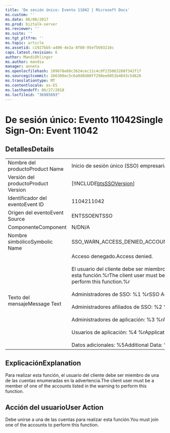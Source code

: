 ```yaml
---
title: 'De sesión único: Evento 11042 | Microsoft Docs'
ms.custom: ''
ms.date: 06/08/2017
ms.prod: biztalk-server
ms.reviewer: ''
ms.suite: ''
ms.tgt_pltfrm: ''
ms.topic: article
ms.assetid: c1927bb5-a400-4e3a-8f80-95ef5693216c
caps.latest.revision: 6
author: MandiOhlinger
ms.author: mandia
manager: anneta
ms.openlocfilehash: 109678e68c3624cec11c4c9f235063288f342f1f
ms.sourcegitcommit: 266308ec5c6a9d8d80ff298ee6051b4843c5d626
ms.translationtype: MT
ms.contentlocale: es-ES
ms.lasthandoff: 06/27/2018
ms.locfileid: "36985693"
---
```

# <a name="single-sign-on-event-11042"></a><span data-ttu-id="7c100-102">De sesión único: Evento 11042</span><span class="sxs-lookup"><span data-stu-id="7c100-102">Single Sign-On: Event 11042</span></span>
## <a name="details"></a><span data-ttu-id="7c100-103">Detalles</span><span class="sxs-lookup"><span data-stu-id="7c100-103">Details</span></span>  
  
|                 |                                                                                                                                                                                                                                                                                                                               |
|-----------------|-------------------------------------------------------------------------------------------------------------------------------------------------------------------------------------------------------------------------------------------------------------------------------------------------------------------------------|
|  <span data-ttu-id="7c100-104">Nombre del producto</span><span class="sxs-lookup"><span data-stu-id="7c100-104">Product Name</span></span>   |                                                                                                                                                   <span data-ttu-id="7c100-105">Inicio de sesión único (SSO) empresarial</span><span class="sxs-lookup"><span data-stu-id="7c100-105">Enterprise Single Sign-On</span></span>                                                                                                                                                   |
| <span data-ttu-id="7c100-106">Versión del producto</span><span class="sxs-lookup"><span data-stu-id="7c100-106">Product Version</span></span> |                                                                                                                                  [!INCLUDE[btsSSOVersion](../includes/btsssoversion-md.md)]                                                                                                                                   |
|    <span data-ttu-id="7c100-107">Identificador del evento</span><span class="sxs-lookup"><span data-stu-id="7c100-107">Event ID</span></span>     |                                                                                                                                                             <span data-ttu-id="7c100-108">11042</span><span class="sxs-lookup"><span data-stu-id="7c100-108">11042</span></span>                                                                                                                                                             |
|  <span data-ttu-id="7c100-109">Origen del evento</span><span class="sxs-lookup"><span data-stu-id="7c100-109">Event Source</span></span>   |                                                                                                                                                            <span data-ttu-id="7c100-110">ENTSSO</span><span class="sxs-lookup"><span data-stu-id="7c100-110">ENTSSO</span></span>                                                                                                                                                             |
|    <span data-ttu-id="7c100-111">Componente</span><span class="sxs-lookup"><span data-stu-id="7c100-111">Component</span></span>    |                                                                                                                                                              <span data-ttu-id="7c100-112">N/D</span><span class="sxs-lookup"><span data-stu-id="7c100-112">N/A</span></span>                                                                                                                                                              |
|  <span data-ttu-id="7c100-113">Nombre simbólico</span><span class="sxs-lookup"><span data-stu-id="7c100-113">Symbolic Name</span></span>  |                                                                                                                                                <span data-ttu-id="7c100-114">SSO_WARN_ACCESS_DENIED_ACCOUNTS</span><span class="sxs-lookup"><span data-stu-id="7c100-114">SSO_WARN_ACCESS_DENIED_ACCOUNTS</span></span>                                                                                                                                                |
|  <span data-ttu-id="7c100-115">Texto del mensaje</span><span class="sxs-lookup"><span data-stu-id="7c100-115">Message Text</span></span>   | <span data-ttu-id="7c100-116">Acceso denegado.</span><span class="sxs-lookup"><span data-stu-id="7c100-116">Access denied.</span></span><br /><br /> <span data-ttu-id="7c100-117">El usuario del cliente debe ser miembro de una de las siguientes cuentas para realizar esta función.%r</span><span class="sxs-lookup"><span data-stu-id="7c100-117">The client user must be a member of one of the following accounts to perform this function.%r</span></span><br /><br /> <span data-ttu-id="7c100-118">Administradores de SSO: %1 %r</span><span class="sxs-lookup"><span data-stu-id="7c100-118">SSO Administrators: %1%r</span></span><br /><br /> <span data-ttu-id="7c100-119">Administradores afiliados de SSO: %2 %r</span><span class="sxs-lookup"><span data-stu-id="7c100-119">SSO Affiliate Administrators: %2%r</span></span><br /><br /> <span data-ttu-id="7c100-120">Administradores de aplicación: %3 %r</span><span class="sxs-lookup"><span data-stu-id="7c100-120">Application Administrators: %3%r</span></span><br /><br /> <span data-ttu-id="7c100-121">Usuarios de aplicación: %4 %r</span><span class="sxs-lookup"><span data-stu-id="7c100-121">Application Users: %4%r</span></span><br /><br /> <span data-ttu-id="7c100-122">Datos adicionales: %5</span><span class="sxs-lookup"><span data-stu-id="7c100-122">Additional Data: %5</span></span> |
  
## <a name="explanation"></a><span data-ttu-id="7c100-123">Explicación</span><span class="sxs-lookup"><span data-stu-id="7c100-123">Explanation</span></span>  
 <span data-ttu-id="7c100-124">Para realizar esta función, el usuario del cliente debe ser miembro de una de las cuentas enumeradas en la advertencia.</span><span class="sxs-lookup"><span data-stu-id="7c100-124">The client user must be a member of one of the accounts listed in the warning to perform this function.</span></span>  
  
## <a name="user-action"></a><span data-ttu-id="7c100-125">Acción del usuario</span><span class="sxs-lookup"><span data-stu-id="7c100-125">User Action</span></span>  
 <span data-ttu-id="7c100-126">Debe unirse a una de las cuentas para realizar esta función.</span><span class="sxs-lookup"><span data-stu-id="7c100-126">You must join one of the accounts to perform this function.</span></span>